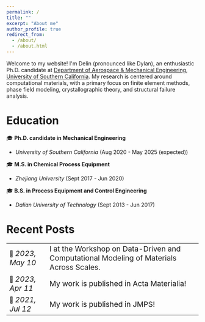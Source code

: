 ```yaml
---
permalink: /
title: ""
excerpt: "About me"
author_profile: true
redirect_from: 
  - /about/
  - /about.html
---
```


Welcome to my website! I'm Delin (pronounced like Dylan), an enthusiastic Ph.D. candidate at [Department of Aerospace & Mechanical Engineering](https://ame.usc.edu/), [University of Southern California](https://www.usc.edu/). My research is centered around computational materials, with a primary focus on finite element methods, phase field modeling, crystallographic theory, and structural failure analysis.

Education
======
&#127891; **Ph.D. candidate in Mechanical Engineering** 
  - *University of Southern California* (Aug 2020 - May 2025 (expected))
    
&#127891; **M.S. in Chemical Process Equipment**
  - *Zhejiang University* (Sept 2017 - Jun 2020)
    
&#127891; **B.S. in Process Equipment and Control Engineering**
  - *Dalian University of Technology* (Sept 2013 - Jun 2017)

Recent Posts
======

<table style="border-collapse: collapse; border: none;">
  <tr>
    <td style="border: none;">&#128226; <span style="font-style: italic; font-size: 1.2em;">2023, May 10</span></td>
    <td style="border: none; font-size: 1.2em;">I at the Workshop on Data-Driven and Computational Modeling of Materials Across Scales.</td>
  </tr>
  <tr>
    <td style="border: none;">&#128226; <span style="font-style: italic; font-size: 1.2em;">2023, Apr 11</span></td>
    <td style="border: none; font-size: 1.2em;">My work is published in Acta Materialia!</td>
  </tr>
  <tr>
    <td style="border: none;">&#128226; <span style="font-style: italic; font-size: 1.2em;">2021, Jul 12</span></td>
    <td style="border: none; font-size: 1.2em;">My work is published in JMPS!</td>
  </tr>
</table>
